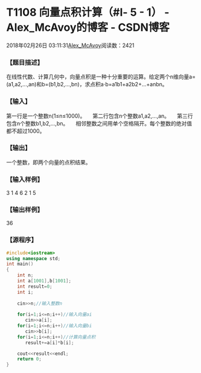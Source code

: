 # T1108	向量点积计算（#Ⅰ- 5 - 1） - Alex_McAvoy的博客 - CSDN博客





2018年02月26日 03:11:31[Alex_McAvoy](https://me.csdn.net/u011815404)阅读数：2421








### 【题目描述】

在线性代数、计算几何中，向量点积是一种十分重要的运算。给定两个n维向量a=(a1,a2,...,an)和b=(b1,b2,...,bn)，求点积a⋅b=a1b1+a2b2+...+anbn。


### 【输入】

第一行是一个整数n(1≤n≤1000)。
    第二行包含n个整数a1,a2,...,an。
    第三行包含n个整数b1,b2,...,bn。
    相邻整数之间用单个空格隔开。每个整数的绝对值都不超过1000。

### 【输出】

一个整数，即两个向量的点积结果。

### 【输入样例】

3
1 4 6
2 1 5


### 【输出样例】

36

### 【源程序】

```cpp
#include<iostream>
using namespace std;
int main()
{
	int n;
    int a[1001],b[1001];
    int result=0;
    int i;
    
    cin>>n;//输入整数n
    
    for(i=1;i<=n;i++)//输入向量ai
       cin>>a[i];
    for(i=1;i<=n;i++)//输入向量bi
       cin>>b[i];
	for(i=1;i<=n;i++)//计算向量点积
       result+=a[i]*b[i];

    cout<<result<<endl;
    return 0;
}
```




